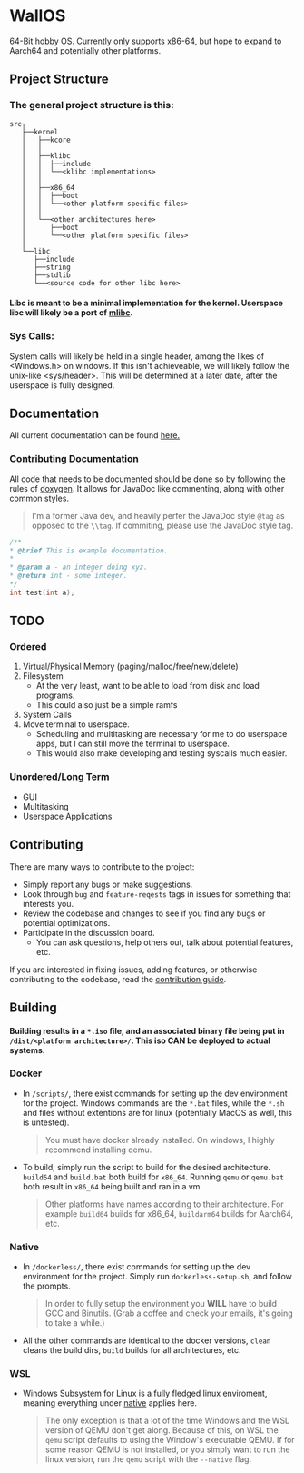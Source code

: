 # WallOS
 
64-Bit hobby OS. Currently only supports x86-64, but hope to expand to Aarch64 and potentially other platforms. 

## Project Structure

### **The general project structure is this:**

```plaintext
src┐
   ├──kernel
   │   ├──kcore
   │   │ 
   │   ├──klibc
   │   │  ├──include
   │   │  └──<klibc implementations>
   │   │ 
   │   ├──x86_64
   │   │  ├──boot
   │   │  └──<other platform specific files>
   │   │ 
   │   └──<other architectures here>
   │      ├──boot
   │      └──<other platform specific files>
   │   
   └──libc
      ├──include
      ├──string
      ├──stdlib
      └──<source code for other libc here>
```

#### Libc is meant to be a minimal implementation for the kernel. Userspace libc will likely be a port of [mlibc](https://github.com/managarm/mlibc).

### Sys Calls:

System calls will likely be held in a single header, among the likes of <Windows.h> on windows. If this isn't achieveable, we will likely follow the unix-like <sys/header>. This will be determined at a later date, after the userspace is fully designed.

## Documentation

All current documentation can be found [here.](documentation/README.md)

### Contributing Documentation

All code that needs to be documented should be done so by following the rules of [doxygen](https://www.doxygen.nl/). It allows for JavaDoc like commenting, along with other common styles.
> I'm a former Java dev, and heavily perfer the JavaDoc style `@tag` as opposed to the `\\tag`. If commiting, please use the JavaDoc style tag. 
```cpp
/**
* @brief This is example documentation.
*  
* @param a - an integer doing xyz.
* @return int - some integer.
*/
int test(int a);
```

## TODO

### Ordered

1. Virtual/Physical Memory (paging/malloc/free/new/delete)
2. Filesystem
   - At the very least, want to be able to load from disk and load programs. 
   - This could also just be a simple ramfs
3. System Calls
4. Move terminal to userspace.
   - Scheduling and multitasking are necessary for me to do userspace apps, but I can still move the terminal to userspace. 
   - This would also make developing and testing syscalls much easier. 

### Unordered/Long Term

- GUI
- Multitasking
- Userspace Applications

## Contributing
There are many ways to contribute to the project:
- Simply report any bugs or make suggestions.
- Look through `bug` and `feature-reqests` tags in issues for something that interests you.
- Review the codebase and changes to see if you find any bugs or potential optimizations.
- Participate in the discussion board.
  - You can ask questions, help others out, talk about potential features, etc.

If you are interested in fixing issues, adding features, or otherwise contributing to the codebase, read the [contribution guide](documentation/General/contributing.md).

## Building
#### Building results in a `*.iso` file, and an associated binary file being put in `/dist/<platform architecture>/`. This iso CAN be deployed to actual systems.
### Docker

* In `/scripts/`, there exist commands for setting up the dev environment for the project. Windows commands are the `*.bat` files, while the `*.sh` and files without extentions are for linux (potentially MacOS as well, this is untested).    
    > You must have docker already installed. On windows, I highly recommend installing qemu.

* To build, simply run the script to build for the desired architecture. `build64` and `build.bat` both build for `x86_64`. Running `qemu` or `qemu.bat` both result in `x86_64` being built and ran in a vm.    
    > Other platforms have names according to their architecture. For example `build64` builds for x86_64, `buildarm64` builds for Aarch64, etc.

### Native

* In `/dockerless/`, there exist commands for setting up the dev environment for the project. Simply run `dockerless-setup.sh`, and follow the prompts.
    > In order to fully setup the environment you **WILL** have to build GCC and Binutils. (Grab a coffee and check your emails, it's going to take a while.)

* All the other commands are identical to the docker versions, `clean` cleans the build dirs, `build` builds for all architectures, etc.

### WSL

* Windows Subsystem for Linux is a fully fledged linux enviroment, meaning everything under [native](#Native) applies here.
    > The only exception is that a lot of the time Windows and the WSL version of QEMU don't get along. Because of this, on WSL the `qemu` script defaults to using the Window's executable QEMU. If for some reason QEMU is not installed, or you simply want to run the linux version, run the `qemu` script with the `--native` flag.
